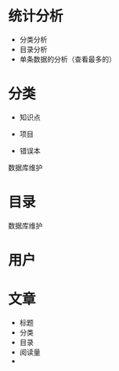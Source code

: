 # 统计分析

- 分类分析
- 目录分析
- 单条数据的分析（查看最多的）

# 分类

- 知识点

- 项目

- 错误本

数据库维护

# 目录

数据库维护

# 用户

# 文章

- 标题
- 分类
- 目录
- 阅读量
- 
